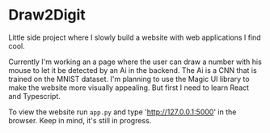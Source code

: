 # Draw2Digit

Little side project where I slowly build a website with web applications I find cool.

Currently I'm working an a page where the user can draw a number with his mouse to let it be detected by an Ai in the backend. The Ai is a CNN that is trained on the MNIST dataset. 
I'm planning to use the Magic UI library to make the website more visually appealing. But first I need to learn React and Typescript.

To view the website run `app.py` and type 'http://127.0.0.1:5000' in the browser. Keep in mind, it's still in progress. 
